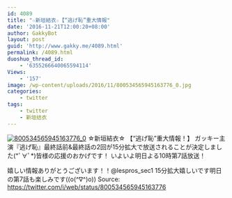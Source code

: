 ```yaml
---
id: 4089
title: "☆新垣結衣☆【“逃げ恥”重大情報"
date: '2016-11-21T12:00:20+08:00'
author: GakkyBot
layout: post
guid: 'http://www.gakky.me/4089.html'
permalink: /4089.html
duoshuo_thread_id:
    - '6355266640065594114'
Views:
    - '157'
image: /wp-content/uploads/2016/11/800534565945163776_0.jpg
categories:
    - twitter
tags:
    - twitter
    - 新垣结衣
---
```


[![800534565945163776_0](http://www.yui-aragaki.org/wp-content/uploads/2016/11/800534565945163776_0.jpg)](http://www.yui-aragaki.org/wp-content/uploads/2016/11/800534565945163776_0.jpg)
☆新垣結衣☆
【“逃げ恥”重大情報！】
ガッキー主演『逃げ恥』最終話前&amp;最終話の2回が15分拡大で放送されることが決定しました(\*ﾟ∀ﾟ\*)皆様の応援のおかげです！
いよいよ明日よる10時第7話放送！

嬉しい情報ありがとうございます！！@lespros\_sec1 15分拡大嬉しいです明日の第7話も楽しみです((o(^∇^)o))
Source: <https://twitter.com/i/web/status/800534565945163776>
